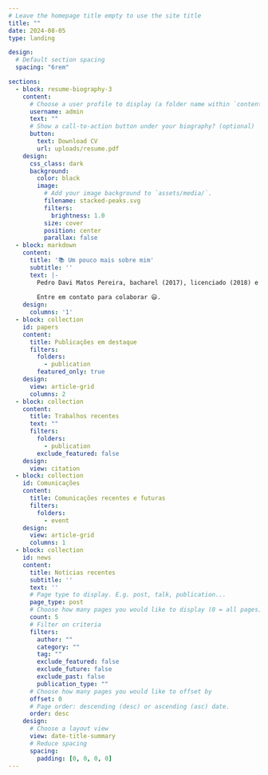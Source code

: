 ```yaml
---
# Leave the homepage title empty to use the site title
title: ""
date: 2024-08-05
type: landing

design:
  # Default section spacing
  spacing: "6rem"

sections:
  - block: resume-biography-3
    content:
      # Choose a user profile to display (a folder name within `content/authors/`)
      username: admin
      text: ""
      # Show a call-to-action button under your biography? (optional)
      button:
        text: Download CV
        url: uploads/resume.pdf
    design:
      css_class: dark
      background:
        color: black
        image:
          # Add your image background to `assets/media/`.
          filename: stacked-peaks.svg
          filters:
            brightness: 1.0
          size: cover
          position: center
          parallax: false
  - block: markdown
    content:
      title: '📚 Um pouco mais sobre mim'
      subtitle: ''
      text: |-
        Pedro Davi Matos Pereira, bacharel (2017), licenciado (2018) e mestre (2021) em Física pela Universidade Federal da Bahia (UFBA), com ênfase em Física Atômica e Molecular. Tem experiência na área de educação, em escolas de ensino ensino médio, profissionalizante, bem como na formação de professores. Realiza pesquisas em Física Atômica e Molecular e Física Matemática, com ênfase em processo de espalhamento de elétrons por Moléculas, Mecânica Quântica no Espaço de Fase, Função de Wigner e Mecânica Quântica Simplética. Também desenvolve pesquisas em instrumentação para o ensino de física. É membro do Grupo de Pesquisa em Ensino de Ciências - Salgueiro. Atualmente é professor de Física no quadro efetivo do Ensino Básico, Técnico e Tecnológico (EBTT) do Instituto Federal de Educação, Ciência e Tecnologia do Sertão Pernambucano (IFSertãoPE) - Campus Salgueiro/PE. Possui interesse em ensino de física, instrumentação didática, arduíno, programação e cultura maker. 
        
        Entre em contato para colaborar 😃.
    design:
      columns: '1'
  - block: collection
    id: papers
    content:
      title: Publicações em destaque
      filters:
        folders:
          - publication
        featured_only: true
    design:
      view: article-grid
      columns: 2
  - block: collection
    content:
      title: Trabalhos recentes
      text: ""
      filters:
        folders:
          - publication
        exclude_featured: false
    design:
      view: citation
  - block: collection
    id: Comunicações
    content:
      title: Comunicações recentes e futuras
      filters:
        folders:
          - event
    design:
      view: article-grid
      columns: 1
  - block: collection
    id: news
    content:
      title: Notícias recentes
      subtitle: ''
      text: ''
      # Page type to display. E.g. post, talk, publication...
      page_type: post
      # Choose how many pages you would like to display (0 = all pages)
      count: 5
      # Filter on criteria
      filters:
        author: ""
        category: ""
        tag: ""
        exclude_featured: false
        exclude_future: false
        exclude_past: false
        publication_type: ""
      # Choose how many pages you would like to offset by
      offset: 0
      # Page order: descending (desc) or ascending (asc) date.
      order: desc
    design:
      # Choose a layout view
      view: date-title-summary
      # Reduce spacing
      spacing:
        padding: [0, 0, 0, 0]
---
```

